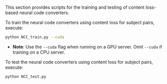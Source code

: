 This section provides scripts for the training and testing of content loss-based neural code converters.

To train the neural code converters using content loss for subject pairs, execute:
```sh
python NCC_train.py --cuda
```
- **Note**: Use the `--cuda` flag when running on a GPU server. Omit `--cuda` if training on a CPU server.

To test the neural code converters using content loss for subject pairs, execute:
```sh
python NCC_test.py
```